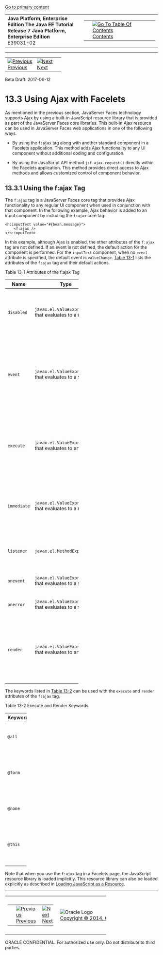 [Go to primary content](#BEGIN)

<table>
<colgroup>
<col width="50%" />
<col width="50%" />
</colgroup>
<tbody>
<tr class="odd">
<td><strong>Java Platform, Enterprise Edition The Java EE Tutorial</strong><br />
<strong>Release 7 Java Platform, Enterprise Edition</strong><br />
E39031-02</td>
<td><table>
<tbody>
<tr class="odd">
<td> </td>
<td><a href="toc.htm"><img src="../../dcommon/gifs/toc.gif" alt="Go To Table Of Contents" /><br />
<span class="icon">Contents</span></a></td>
</tr>
</tbody>
</table></td>
</tr>
</tbody>
</table>

-----

<table>
<tbody>
<tr class="odd">
<td><a href="jsf-ajax002.htm"><img src="../../dcommon/gifs/leftnav.gif" alt="Previous" /><br />
<span class="icon">Previous</span></a> </td>
<td><a href="jsf-ajax004.htm"><img src="../../dcommon/gifs/rightnav.gif" alt="Next" /><br />
<span class="icon">Next</span></a></td>
<td> </td>
</tr>
</tbody>
</table>

Beta Draft: 2017-06-12

# 13.3 Using Ajax with Facelets

As mentioned in the previous section, JavaServer Faces technology
supports Ajax by using a built-in JavaScript resource library that is
provided as part of the JavaServer Faces core libraries. This built-in
Ajax resource can be used in JavaServer Faces web applications in one of
the following ways.

  - By using the `f:ajax` tag along with another standard component in a
    Facelets application. This method adds Ajax functionality to any UI
    component without additional coding and configuration.

  - By using the JavaScript API method `jsf.ajax.request()` directly
    within the Facelets application. This method provides direct access
    to Ajax methods and allows customized control of component behavior.

## 13.3.1 Using the f:ajax Tag

The `f:ajax` tag is a JavaServer Faces core tag that provides Ajax
functionality to any regular UI component when used in conjunction with
that component. In the following example, Ajax behavior is added to an
input component by including the `f:ajax` core tag:

``` oac_no_warn
<h:inputText value="#{bean.message}">
    <f:ajax />
</h:inputText>
```

In this example, although Ajax is enabled, the other attributes of the
`f:ajax` tag are not defined. If an event is not defined, the default
action for the component is performed. For the `inputText` component,
when no `event` attribute is specified, the default event is
`valueChange`. [Table 13-1](#GKDER) lists the attributes of the `f:ajax`
tag and their default actions.

Table 13-1 Attributes of the f:ajax Tag

<table style="width:48%;">
<colgroup>
<col width="13%" />
<col width="35%" />
<col width="0%" />
</colgroup>
<thead>
<tr class="header">
<th>Name</th>
<th>Type</th>
<th>Description</th>
</tr>
</thead>
<tbody>
<tr class="odd">
<td><p><code dir="ltr">disabled</code></p></td>
<td><p><code dir="ltr">javax.el.ValueExpression</code> that evaluates to a <code dir="ltr">Boolean</code></p></td>
<td><p>A <code dir="ltr">Boolean</code> value that identifies the tag status. A value of <code dir="ltr">true</code> indicates that the Ajax behavior should not be rendered. A value of <code dir="ltr">false</code> indicates that the Ajax behavior should be rendered. The default value is <code dir="ltr">false</code>.</p></td>
</tr>
<tr class="even">
<td><p><code dir="ltr">event</code></p></td>
<td><p><code dir="ltr">javax.el.ValueExpression</code> that evaluates to a <code dir="ltr">String</code></p></td>
<td><p>A <code dir="ltr">String</code> that identifies the type of event to which the Ajax action will apply. If specified, it must be one of the events supported by the component. If not specified, the default event (the event that triggers the Ajax request) is determined for the component. The default event is <code dir="ltr">action</code> for <code dir="ltr">javax.faces.component.ActionSource</code> components and <code dir="ltr">valueChange</code> for <code dir="ltr">javax.faces.component.EditableValueHolder</code> components.</p></td>
</tr>
<tr class="odd">
<td><p><code dir="ltr">execute</code></p></td>
<td><p><code dir="ltr">javax.el.ValueExpression</code> that evaluates to an <code dir="ltr">Object</code></p></td>
<td><p>A <code dir="ltr">Collection</code> that identifies a list of components to be executed on the server. If a literal is specified, it must be a space-delimited <code dir="ltr">String</code> of component identifiers and/or one of the keywords. If a <code dir="ltr">ValueExpression</code> is specified, it must refer to a property that returns a <code dir="ltr">Collection</code> of <code dir="ltr">String</code> objects. If not specified, the default value is <code dir="ltr">@this</code>.</p></td>
</tr>
<tr class="even">
<td><p><code dir="ltr">immediate</code></p></td>
<td><p><code dir="ltr">javax.el.ValueExpression</code> that evaluates to a <code dir="ltr">Boolean</code></p></td>
<td><p>A <code dir="ltr">Boolean</code> value that indicates whether inputs are to be processed early in the lifecycle. If <code dir="ltr">true</code>, behavior events generated from this behavior are broadcast during the Apply Request Values phase. Otherwise, the events will be broadcast during the Invoke Application phase.</p></td>
</tr>
<tr class="odd">
<td><p><code dir="ltr">listener</code></p></td>
<td><p><code dir="ltr">javax.el.MethodExpression</code></p></td>
<td><p>The name of the listener method that is called when a <code dir="ltr">javax.faces.event.AjaxBehaviorEvent</code> has been broadcast for the listener.</p></td>
</tr>
<tr class="even">
<td><p><code dir="ltr">onevent</code></p></td>
<td><p><code dir="ltr">javax.el.ValueExpression</code> that evaluates to a <code dir="ltr">String</code></p></td>
<td><p>The name of the JavaScript function that handles UI events.</p></td>
</tr>
<tr class="odd">
<td><p><code dir="ltr">onerror</code></p></td>
<td><p><code dir="ltr">javax.el.ValueExpression</code> that evaluates to a <code dir="ltr">String</code></p></td>
<td><p>The name of the JavaScript function that handles errors.</p></td>
</tr>
<tr class="even">
<td><p><code dir="ltr">render</code></p></td>
<td><p><code dir="ltr">javax.el.ValueExpression</code> that evaluates to an <code dir="ltr">Object</code></p></td>
<td><p>A <code dir="ltr">Collection</code> that identifies a list of components to be rendered on the client. If a literal is specified, it must be a space-delimited <code dir="ltr">String</code> of component identifiers and/or one of the keywords. If a <code dir="ltr">ValueExpression</code> is specified, it must refer to a property that returns a <code dir="ltr">Collection</code> of <code dir="ltr">String</code> objects. If not specified, the default value is <code dir="ltr">@none</code>.</p></td>
</tr>
</tbody>
</table>

  

The keywords listed in [Table 13-2](#GKNLK) can be used with the
`execute` and `render` attributes of the `f:ajax` tag.

Table 13-2 Execute and Render Keywords

<table style="width:14%;">
<colgroup>
<col width="14%" />
<col width="0%" />
</colgroup>
<thead>
<tr class="header">
<th>Keyword</th>
<th>Description</th>
</tr>
</thead>
<tbody>
<tr class="odd">
<td><p><code dir="ltr">@all</code></p></td>
<td><p>All component identifiers</p></td>
</tr>
<tr class="even">
<td><p><code dir="ltr">@form</code></p></td>
<td><p>The form that encloses the component</p></td>
</tr>
<tr class="odd">
<td><p><code dir="ltr">@none</code></p></td>
<td><p>No component identifiers</p></td>
</tr>
<tr class="even">
<td><p><code dir="ltr">@this</code></p></td>
<td><p>The element that triggered the request</p></td>
</tr>
</tbody>
</table>

  

Note that when you use the `f:ajax` tag in a Facelets page, the
JavaScript resource library is loaded implicitly. This resource library
can also be loaded explicitly as described in [Loading JavaScript as a
Resource](jsf-ajax010.htm#GKAAM).

-----

<table style="width:66%;">
<colgroup>
<col width="33%" />
<col width="0%" />
<col width="33%" />
</colgroup>
<tbody>
<tr class="odd">
<td><table style="width:96%;">
<colgroup>
<col width="0%" />
<col width="48%" />
<col width="48%" />
</colgroup>
<tbody>
<tr class="odd">
<td> </td>
<td><a href="jsf-ajax002.htm"><img src="../../dcommon/gifs/leftnav.gif" alt="Previous" /><br />
<span class="icon">Previous</span></a> </td>
<td><a href="jsf-ajax004.htm"><img src="../../dcommon/gifs/rightnav.gif" alt="Next" /><br />
<span class="icon">Next</span></a></td>
</tr>
</tbody>
</table></td>
<td><img src="../../dcommon/gifs/oracle.gif" alt="Oracle Logo" class="copyrightlogo" /> <a href="../../dcommon/html/cpyr.htm"><br />
<span class="copyrightlogo">Copyright © 2014, Oracle and/or its affiliates. All rights reserved.</span></a></td>
<td><table>
<tbody>
<tr class="odd">
<td> </td>
<td><a href="toc.htm"><img src="../../dcommon/gifs/toc.gif" alt="Go To Table Of Contents" /><br />
<span class="icon">Contents</span></a></td>
</tr>
</tbody>
</table></td>
</tr>
</tbody>
</table>

ORACLE CONFIDENTIAL. For authorized use only. Do not distribute to third parties.
